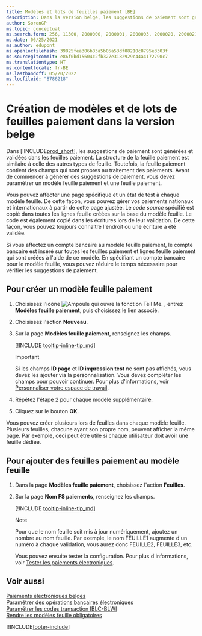 ```yaml
---
title: Modèles et lots de feuilles paiement [BE]
description: Dans la version belge, les suggestions de paiement sont générées et validées dans les feuilles paiement. La structure de la feuille paiement est similaire à celle des autres types de feuille.
author: SorenGP
ms.topic: conceptual
ms.search.form: 256, 11300, 2000000, 2000001, 2000003, 2000020, 2000021, 2000022
ms.date: 06/25/2021
ms.author: edupont
ms.openlocfilehash: 39825fea306b83a5b05a53df08210c8795e3303f
ms.sourcegitcommit: e86f0bd15604c2fb327e3182929c44a4172790c7
ms.translationtype: HT
ms.contentlocale: fr-BE
ms.lasthandoff: 05/20/2022
ms.locfileid: "8786218"
---
```

# <a name="create-payment-journal-templates-and-batches-in-the-belgian-version"></a>Création de modèles et de lots de feuilles paiement dans la version belge

Dans [!INCLUDE[prod_short](../../includes/prod_short.md)], les suggestions de paiement sont générées et validées dans les feuilles paiement. La structure de la feuille paiement est similaire à celle des autres types de feuille. Toutefois, la feuille paiement contient des champs qui sont propres au traitement des paiements. Avant de commencer à générer des suggestions de paiement, vous devez paramétrer un modèle feuille paiement et une feuille paiement.  

Vous pouvez affecter une page spécifique et un état de test à chaque modèle feuille. De cette façon, vous pouvez gérer vos paiements nationaux et internationaux à partir de cette page ajustée. Le *code source* spécifié est copié dans toutes les lignes feuille créées sur la base du modèle feuille. Le code est également copié dans les écritures lors de leur validation. De cette façon, vous pouvez toujours connaître l'endroit où une écriture a été validée.

Si vous affectez un compte bancaire au modèle feuille paiement, le compte bancaire est inséré sur toutes les feuilles paiement et lignes feuille paiement qui sont créées à l'aide de ce modèle. En spécifiant un compte bancaire pour le modèle feuille, vous pouvez réduire le temps nécessaire pour vérifier les suggestions de paiement.  

## <a name="to-create-a-payment-journal-template"></a>Pour créer un modèle feuille paiement  

1. Choisissez l'icône ![Ampoule qui ouvre la fonction Tell Me.](../../media/ui-search/search_small.png "Dites-moi ce que vous voulez faire") , entrez **Modèles feuille paiement**, puis choisissez le lien associé.  
2. Choisissez l'action **Nouveau**.  
3. Sur la page **Modèles feuille paiement**, renseignez les champs.  

    [!INCLUDE [tooltip-inline-tip_md](../../includes/tooltip-inline-tip_md.md)]

    > [!IMPORTANT]
    > Si les champs **ID page** et **ID impression test** ne sont pas affichés, vous devez les ajouter via la personnalisation. Vous devez compléter les champs pour pouvoir continuer. Pour plus d'informations, voir [Personnaliser votre espace de travail](../../ui-personalization-user.md).
4. Répétez l'étape 2 pour chaque modèle supplémentaire.

5. Cliquez sur le bouton **OK**.  

Vous pouvez créer plusieurs lors de feuilles dans chaque modèle feuille. Plusieurs feuilles, chacune ayant son propre nom, peuvent afficher la même page. Par exemple, ceci peut être utile si chaque utilisateur doit avoir une feuille dédiée.

## <a name="to-add-payment-journal-batches-to-the-journal-template"></a>Pour ajouter des feuilles paiement au modèle feuille  

1. Dans la page **Modèles feuille paiement**, choisissez l'action **Feuilles**.  
2. Sur la page **Nom FS paiements**, renseignez les champs.  

    [!INCLUDE [tooltip-inline-tip_md](../../includes/tooltip-inline-tip_md.md)]

    > [!NOTE]
    > Pour que le nom feuille soit mis à jour numériquement, ajoutez un nombre au nom feuille. Par exemple, le nom FEUILLE1 augmente d'un numéro à chaque validation, vous aurez donc FEUILLE2, FEUILLE3, etc.  

    Vous pouvez ensuite tester la configuration. Pour plus d'informations, voir [Tester les paiements électroniques](how-to-test-electronic-payments.md).  

## <a name="see-also"></a>Voir aussi

[Paiements électroniques belges](belgian-electronic-payments.md)  
[Paramétrer des opérations bancaires électroniques](how-to-set-up-electronic-banking.md)  
[Paramétrer les codes transaction IBLC-BLWI](how-to-set-up-iblc-blwi-transaction-codes.md)  
[Rendre les modèles feuille obligatoires](specify-journal-template-mandatory.md)  

[!INCLUDE[footer-include](../../includes/footer-banner.md)]
